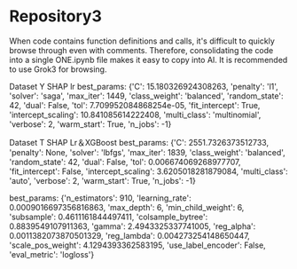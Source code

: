 # Repository3

When code contains function definitions and calls, it's difficult to quickly browse through even with comments. Therefore, consolidating the code into a single ONE.ipynb file makes it easy to copy into AI. It is recommended to use Grok3 for browsing.

Dataset Y SHAP lr 
best_params: {'C': 15.180326924308263, 'penalty': 'l1', 'solver': 'saga', 'max_iter': 1449, 'class_weight': 'balanced', 'random_state': 42, 'dual': False, 'tol': 7.709952084868254e-05, 'fit_intercept': True, 'intercept_scaling': 10.841085614222408, 'multi_class': 'multinomial', 'verbose': 2, 'warm_start': True, 'n_jobs': -1}


Dataset T SHAP Lr＆XGBoost
best_params: {'C': 2551.7326373512733, 'penalty': None, 'solver': 'lbfgs', 'max_iter': 1839, 'class_weight': 'balanced', 'random_state': 42, 'dual': False, 'tol': 0.006674069268977707, 'fit_intercept': False, 'intercept_scaling': 3.6205018281879084, 'multi_class': 'auto', 'verbose': 2, 'warm_start': True, 'n_jobs': -1}

best_params: {'n_estimators': 910, 'learning_rate': 0.0009016697356816863, 'max_depth': 6, 'min_child_weight': 6, 'subsample': 0.4611161844497411, 'colsample_bytree': 0.8839549107911363, 'gamma': 2.4943325337741005, 'reg_alpha': 0.0011382073870501329, 'reg_lambda': 0.004273254148650447, 'scale_pos_weight': 4.1294393362583195, 'use_label_encoder': False, 'eval_metric': 'logloss'}
